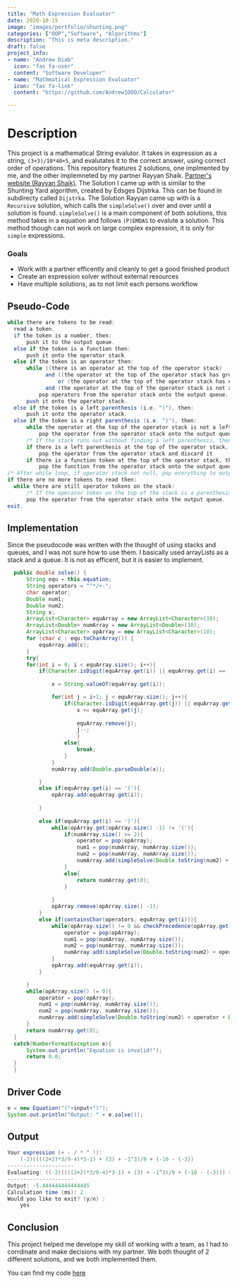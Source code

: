 ```yaml
---
title: "Math Expression Evaluator"
date: 2020-10-15
image: "images/portfolio/shunting.png"
categories: ["OOP","Software", "Algorithms"]
description: "This is meta description."
draft: false
project_info:
- name: "Andrew Diab"
  icon: "fas fa-user"
  content: "Software Developer"
- name: "Mathmatical Expression Evaluator"
  icon: "fas fa-link"
  content: "https://github.com/Andrew1OOO/Calculator"

---
```

# Description
  This project is a mathematical String evalutor. It takes in expression as a string, `(3+3)/10*40+5`, and evalutates it to the correct answer, using correct order of operations. This repository features 2 solutions, one implmented by me, and the other implemneted by my partner Rayyan Shaik. [Partner's website (Rayyan Shaik)](https://rayyanshaik.com/). The Solution I came up with is similar to the Shunting Yard algorithm, created by Edsges Dijstrka. This can be found in subdirecty called `Dijstrka`. The Solution Rayyan came up with is a `Recursive` solution, which calls the `simpleSolve()` over and over until a solution is found. `simpleSolve()` is a main component of both solutions, this method takes in a equation and follows `(P)EMDAS` to evalute a solution. This method though can not work on large complex expression, it is only for `simple` expressions.

### Goals

- Work with a partner efficently and cleanly to get a good finished product
- Create an expression solver without external resources
- Have multiple solutions, as to not limit each persons workflow

## Pseudo-Code
  ```java
while there are tokens to be read:
    read a token.
    if the token is a number, then:
        push it to the output queue.
    else if the token is a function then:
        push it onto the operator stack 
    else if the token is an operator then:
        while ((there is an operator at the top of the operator stack)
              and ((the operator at the top of the operator stack has greater precedence)
                  or (the operator at the top of the operator stack has equal precedence and the token is left associative))
              and (the operator at the top of the operator stack is not a left parenthesis)):
            pop operators from the operator stack onto the output queue.
        push it onto the operator stack.
    else if the token is a left parenthesis (i.e. "("), then:
        push it onto the operator stack.
    else if the token is a right parenthesis (i.e. ")"), then:
        while the operator at the top of the operator stack is not a left parenthesis:
            pop the operator from the operator stack onto the output queue.
        /* If the stack runs out without finding a left parenthesis, then there are mismatched parentheses. */
        if there is a left parenthesis at the top of the operator stack, then:
            pop the operator from the operator stack and discard it
        if there is a function token at the top of the operator stack, then:
            pop the function from the operator stack onto the output queue.
/* After while loop, if operator stack not null, pop everything to output queue */
if there are no more tokens to read then:
    while there are still operator tokens on the stack:
        /* If the operator token on the top of the stack is a parenthesis, then there are mismatched parentheses. */
        pop the operator from the operator stack onto the output queue.
exit.

  ```
## Implementation
  Since the pseudocode was written with the thought of using stacks and queues, and I was not sure how to use them. I basically used arrayLists as a stack and a queue. It is not as efficent, but it is easier to implement. 
  ```java
    public double solve() {
        String equ = this.equation;
        String operators = "^*/+-";
        char operator;
        Double num1;
        Double num2;
        String x;
        ArrayList<Character> equArray = new ArrayList<Character>(10);
        ArrayList<Double> numArray = new ArrayList<Double>(10);
        ArrayList<Character> opArray = new ArrayList<Character>(10);
        for (char c : equ.toCharArray()) {
            equArray.add(c);
        }
        try{
        for(int i = 0; i < equArray.size(); i++){
            if(Character.isDigit(equArray.get(i)) || equArray.get(i) == '.') {
                
                x = String.valueOf(equArray.get(i));

                for(int j = i+1; j < equArray.size(); j++){
                    if(Character.isDigit(equArray.get(j)) || equArray.get(j) == '.'){
                        x += equArray.get(j);
                        
                        equArray.remove(j);
                        j--;
                        }
                    else{
                        break;
                    }
                }
                numArray.add(Double.parseDouble(x));

            }
            else if(equArray.get(i) == '('){
                opArray.add(equArray.get(i));
                
            }
            
            else if(equArray.get(i) == ')'){
                while(opArray.get(opArray.size() -1) != '('){
                    if(numArray.size() >= 2){
                        operator = pop(opArray);
                        num1 = pop(numArray, numArray.size());
                        num2 = pop(numArray, numArray.size());
                        numArray.add(simpleSolve(Double.toString(num2) + operator + Double.toString(num1)));
                    }
                    else{
                        return numArray.get(0);
                    }
                    
                }
                opArray.remove(opArray.size() -1);
            }
            else if(containsChar(operators, equArray.get(i))){
                while(opArray.size() != 0 && checkPrecedence(opArray.get(opArray.size() -1), equArray.get(i))){
                    operator = pop(opArray);
                    num1 = pop(numArray, numArray.size());
                    num2 = pop(numArray, numArray.size());
                    numArray.add(simpleSolve(Double.toString(num2) + operator + Double.toString(num1)));
                }
                opArray.add(equArray.get(i));
            }

        }
        while(opArray.size() != 0){
            operator = pop(opArray);
            num1 = pop(numArray, numArray.size());
            num2 = pop(numArray, numArray.size());
            numArray.add(simpleSolve(Double.toString(num2) + operator + Double.toString(num1)));
        }
        return numArray.get(0);
    }
    catch(NumberFormatException e){
        System.out.println("Equation is invalid!");
        return 0.0;
    }
    }
  ```
## Driver Code
  ```java
  e = new Equation("("+input+")");
  System.out.println("Output: " + e.solve()); 
  ```

## Output

```java
Your expression (+ - / * ^ !): 
    (-2)((((2+2)*3/9-4)*3-1) + (3) + -1^3)/9 + (-10 - (-3))
---------------------
Evaluating: ((-2)((((2+2)*3/9-4)*3-1) + (3) + -1^3)/9 + (-10 - (-3))) >>>
---------------------
Output: -5.444444444444445
Calculation time (ms): 2
Would you like to exit? (y/n) :
    yes
```

## Conclusion
  This project helped me develope my skill of working with a team, as I had to corrdinate and make decisions with my partner. We both thought of 2 different solutions, and we both implemented them. 

  
You can find my code [here](https://github.com/Andrew1OOO/Andrew-Projects/blob/master/TicTacToe.Java)